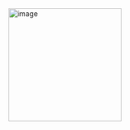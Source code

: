 <img width="224" height="224" alt="image" src="https://github.com/user-attachments/assets/fbbcc0dd-3531-46f3-87ec-6e8ca115fad2" />
